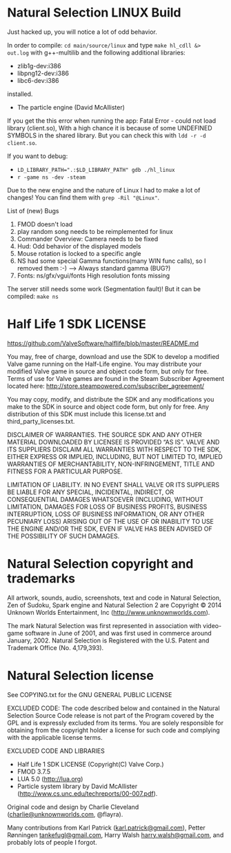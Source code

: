 Natural Selection LINUX Build
============================================

Just hacked up, you will notice a lot of odd behavior.

In order to compile: `cd main/source/linux` and type `make hl_cdll &> out.log` with g++-multilib and the following  additional libraries:
- zlib1g-dev:i386
- libpng12-dev:i386
- libc6-dev:i386

installed.

- The particle engine (David McAllister)

If you get the this error when running the app: Fatal Error - could not load library (client.so),
With a high chance it is because of some UNDEFINED SYMBOLS in the shared library.
But you can check this with `ldd -r -d client.so`.

If you want to debug:
- `LD_LIBRARY_PATH=".:$LD_LIBRARY_PATH" gdb ./hl_linux`
- `r -game ns -dev -steam`


Due to the new engine and the nature of Linux I had to make a lot of changes! You can find them with `grep -Ril "@Linux"`.

List of (new) Bugs

1. FMOD doesn't load
2. play random song needs to be reimplemented for linux
3. Commander Overview: Camera needs to be fixed
4. Hud: Odd behavior of the displayed models
5. Mouse rotation is locked to a specific angle
6. NS had some special Gamma functions(many WIN func calls), so I removed them :-) --> Always standard gamma (BUG?)
7. Fonts: ns/gfx/vgui/fonts High resolution fonts missing


The server still needs some work (Segmentation fault)! But it can be compiled: `make ns`

Half Life 1 SDK LICENSE
=======================

https://github.com/ValveSoftware/halflife/blob/master/README.md

You may, free of charge, download and use the SDK to develop a modified Valve game running on the Half-Life engine. You may distribute your modified Valve game in source and object code form, but only for free. Terms of use for Valve games are found in the Steam Subscriber Agreement located here: http://store.steampowered.com/subscriber_agreement/

You may copy, modify, and distribute the SDK and any modifications you make to the SDK in source and object code form, but only for free. Any distribution of this SDK must include this license.txt and third_party_licenses.txt.

DISCLAIMER OF WARRANTIES. THE SOURCE SDK AND ANY OTHER MATERIAL DOWNLOADED BY LICENSEE IS PROVIDED “AS IS”. VALVE AND ITS SUPPLIERS DISCLAIM ALL WARRANTIES WITH RESPECT TO THE SDK, EITHER EXPRESS OR IMPLIED, INCLUDING, BUT NOT LIMITED TO, IMPLIED WARRANTIES OF MERCHANTABILITY, NON-INFRINGEMENT, TITLE AND FITNESS FOR A PARTICULAR PURPOSE.

LIMITATION OF LIABILITY. IN NO EVENT SHALL VALVE OR ITS SUPPLIERS BE LIABLE FOR ANY SPECIAL, INCIDENTAL, INDIRECT, OR CONSEQUENTIAL DAMAGES WHATSOEVER (INCLUDING, WITHOUT LIMITATION, DAMAGES FOR LOSS OF BUSINESS PROFITS, BUSINESS INTERRUPTION, LOSS OF BUSINESS INFORMATION, OR ANY OTHER PECUNIARY LOSS) ARISING OUT OF THE USE OF OR INABILITY TO USE THE ENGINE AND/OR THE SDK, EVEN IF VALVE HAS BEEN ADVISED OF THE POSSIBILITY OF SUCH DAMAGES.

Natural Selection copyright and trademarks
==========================================
All artwork, sounds, audio, screenshots, text and code in Natural Selection, Zen of Sudoku, Spark engine and Natural Selection 2 are Copyright © 2014 Unknown Worlds Entertainment, Inc (http://www.unknownworlds.com).

The mark Natural Selection was first represented in association with video-game software in June of 2001, and was first used in commerce around January, 2002. Natural Selection is Registered with the U.S. Patent and Trademark Office (No. 4,179,393).

Natural Selection license
=========================
See COPYING.txt for the GNU GENERAL PUBLIC LICENSE

EXCLUDED CODE: The code described below and contained in the Natural Selection Source Code release is not part of the Program covered by the GPL and is expressly excluded from its terms. You are solely responsible for obtaining from the copyright holder a license for such code and complying with the applicable license terms.

EXCLUDED CODE AND LIBRARIES
- Half Life 1 SDK LICENSE (Copyright(C) Valve Corp.)
- FMOD 3.7.5
- LUA 5.0 (http://lua.org)
- Particle system library by David McAllister (http://www.cs.unc.edu/techreports/00-007.pdf).

Original code and design by Charlie Cleveland (charlie@unknownworlds.com, @flayra).

Many contributions from Karl Patrick (karl.patrick@gmail.com), Petter Rønningen <tankefugl@gmail.com>, Harry Walsh <harry.walsh@gmail.com>, and probably lots of people I forgot.

